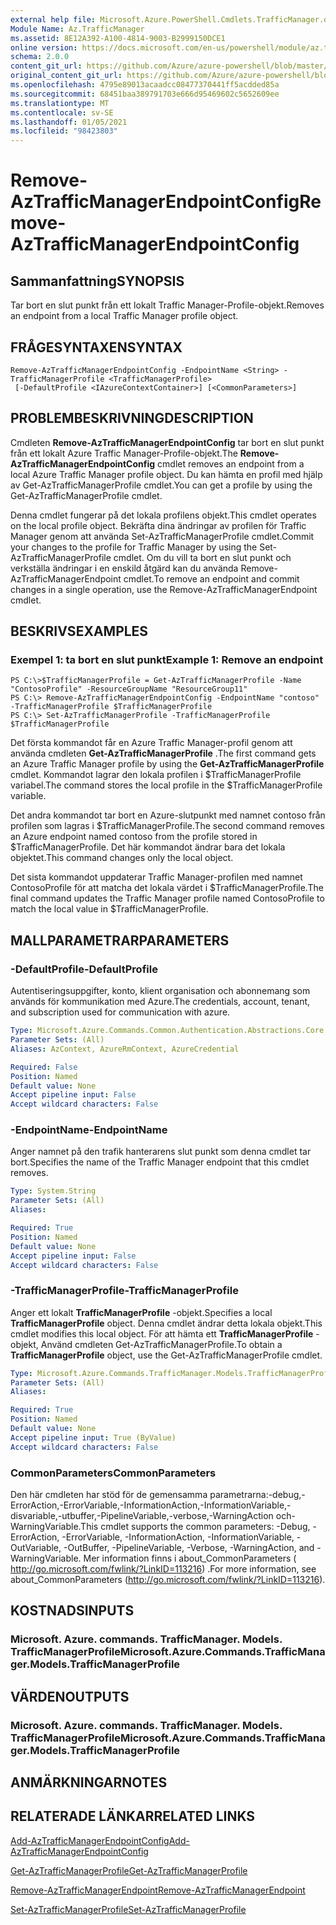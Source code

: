 ```yaml
---
external help file: Microsoft.Azure.PowerShell.Cmdlets.TrafficManager.dll-Help.xml
Module Name: Az.TrafficManager
ms.assetid: 8E12A392-A100-4814-9003-B2999150DCE1
online version: https://docs.microsoft.com/en-us/powershell/module/az.trafficmanager/remove-aztrafficmanagerendpointconfig
schema: 2.0.0
content_git_url: https://github.com/Azure/azure-powershell/blob/master/src/TrafficManager/TrafficManager/help/Remove-AzTrafficManagerEndpointConfig.md
original_content_git_url: https://github.com/Azure/azure-powershell/blob/master/src/TrafficManager/TrafficManager/help/Remove-AzTrafficManagerEndpointConfig.md
ms.openlocfilehash: 4795e89013acaadcc08477370441ff5acdded85a
ms.sourcegitcommit: 68451baa389791703e666d95469602c5652609ee
ms.translationtype: MT
ms.contentlocale: sv-SE
ms.lasthandoff: 01/05/2021
ms.locfileid: "98423803"
---
```

# <span data-ttu-id="2a731-101">Remove-AzTrafficManagerEndpointConfig</span><span class="sxs-lookup"><span data-stu-id="2a731-101">Remove-AzTrafficManagerEndpointConfig</span></span>

## <span data-ttu-id="2a731-102">Sammanfattning</span><span class="sxs-lookup"><span data-stu-id="2a731-102">SYNOPSIS</span></span>
<span data-ttu-id="2a731-103">Tar bort en slut punkt från ett lokalt Traffic Manager-Profile-objekt.</span><span class="sxs-lookup"><span data-stu-id="2a731-103">Removes an endpoint from a local Traffic Manager profile object.</span></span>

## <span data-ttu-id="2a731-104">FRÅGESYNTAXEN</span><span class="sxs-lookup"><span data-stu-id="2a731-104">SYNTAX</span></span>

```
Remove-AzTrafficManagerEndpointConfig -EndpointName <String> -TrafficManagerProfile <TrafficManagerProfile>
 [-DefaultProfile <IAzureContextContainer>] [<CommonParameters>]
```

## <span data-ttu-id="2a731-105">PROBLEMBESKRIVNING</span><span class="sxs-lookup"><span data-stu-id="2a731-105">DESCRIPTION</span></span>
<span data-ttu-id="2a731-106">Cmdleten **Remove-AzTrafficManagerEndpointConfig** tar bort en slut punkt från ett lokalt Azure Traffic Manager-Profile-objekt.</span><span class="sxs-lookup"><span data-stu-id="2a731-106">The **Remove-AzTrafficManagerEndpointConfig** cmdlet removes an endpoint from a local Azure Traffic Manager profile object.</span></span>
<span data-ttu-id="2a731-107">Du kan hämta en profil med hjälp av Get-AzTrafficManagerProfile cmdlet.</span><span class="sxs-lookup"><span data-stu-id="2a731-107">You can get a profile by using the Get-AzTrafficManagerProfile cmdlet.</span></span>

<span data-ttu-id="2a731-108">Denna cmdlet fungerar på det lokala profilens objekt.</span><span class="sxs-lookup"><span data-stu-id="2a731-108">This cmdlet operates on the local profile object.</span></span>
<span data-ttu-id="2a731-109">Bekräfta dina ändringar av profilen för Traffic Manager genom att använda Set-AzTrafficManagerProfile cmdlet.</span><span class="sxs-lookup"><span data-stu-id="2a731-109">Commit your changes to the profile for Traffic Manager by using the Set-AzTrafficManagerProfile cmdlet.</span></span>
<span data-ttu-id="2a731-110">Om du vill ta bort en slut punkt och verkställa ändringar i en enskild åtgärd kan du använda Remove-AzTrafficManagerEndpoint cmdlet.</span><span class="sxs-lookup"><span data-stu-id="2a731-110">To remove an endpoint and commit changes in a single operation, use the Remove-AzTrafficManagerEndpoint cmdlet.</span></span>

## <span data-ttu-id="2a731-111">BESKRIVS</span><span class="sxs-lookup"><span data-stu-id="2a731-111">EXAMPLES</span></span>

### <span data-ttu-id="2a731-112">Exempel 1: ta bort en slut punkt</span><span class="sxs-lookup"><span data-stu-id="2a731-112">Example 1: Remove an endpoint</span></span>
```
PS C:\>$TrafficManagerProfile = Get-AzTrafficManagerProfile -Name "ContosoProfile" -ResourceGroupName "ResourceGroup11"
PS C:\> Remove-AzTrafficManagerEndpointConfig -EndpointName "contoso" -TrafficManagerProfile $TrafficManagerProfile 
PS C:\> Set-AzTrafficManagerProfile -TrafficManagerProfile $TrafficManagerProfile
```

<span data-ttu-id="2a731-113">Det första kommandot får en Azure Traffic Manager-profil genom att använda cmdleten **Get-AzTrafficManagerProfile** .</span><span class="sxs-lookup"><span data-stu-id="2a731-113">The first command gets an Azure Traffic Manager profile by using the **Get-AzTrafficManagerProfile** cmdlet.</span></span>
<span data-ttu-id="2a731-114">Kommandot lagrar den lokala profilen i $TrafficManagerProfile variabel.</span><span class="sxs-lookup"><span data-stu-id="2a731-114">The command stores the local profile in the $TrafficManagerProfile variable.</span></span>

<span data-ttu-id="2a731-115">Det andra kommandot tar bort en Azure-slutpunkt med namnet contoso från profilen som lagras i $TrafficManagerProfile.</span><span class="sxs-lookup"><span data-stu-id="2a731-115">The second command removes an Azure endpoint named contoso from the profile stored in $TrafficManagerProfile.</span></span>
<span data-ttu-id="2a731-116">Det här kommandot ändrar bara det lokala objektet.</span><span class="sxs-lookup"><span data-stu-id="2a731-116">This command changes only the local object.</span></span>

<span data-ttu-id="2a731-117">Det sista kommandot uppdaterar Traffic Manager-profilen med namnet ContosoProfile för att matcha det lokala värdet i $TrafficManagerProfile.</span><span class="sxs-lookup"><span data-stu-id="2a731-117">The final command updates the Traffic Manager profile named ContosoProfile to match the local value in $TrafficManagerProfile.</span></span>

## <span data-ttu-id="2a731-118">MALLPARAMETRAR</span><span class="sxs-lookup"><span data-stu-id="2a731-118">PARAMETERS</span></span>

### <span data-ttu-id="2a731-119">-DefaultProfile</span><span class="sxs-lookup"><span data-stu-id="2a731-119">-DefaultProfile</span></span>
<span data-ttu-id="2a731-120">Autentiseringsuppgifter, konto, klient organisation och abonnemang som används för kommunikation med Azure.</span><span class="sxs-lookup"><span data-stu-id="2a731-120">The credentials, account, tenant, and subscription used for communication with azure.</span></span>

```yaml
Type: Microsoft.Azure.Commands.Common.Authentication.Abstractions.Core.IAzureContextContainer
Parameter Sets: (All)
Aliases: AzContext, AzureRmContext, AzureCredential

Required: False
Position: Named
Default value: None
Accept pipeline input: False
Accept wildcard characters: False
```

### <span data-ttu-id="2a731-121">-EndpointName</span><span class="sxs-lookup"><span data-stu-id="2a731-121">-EndpointName</span></span>
<span data-ttu-id="2a731-122">Anger namnet på den trafik hanterarens slut punkt som denna cmdlet tar bort.</span><span class="sxs-lookup"><span data-stu-id="2a731-122">Specifies the name of the Traffic Manager endpoint that this cmdlet removes.</span></span>

```yaml
Type: System.String
Parameter Sets: (All)
Aliases:

Required: True
Position: Named
Default value: None
Accept pipeline input: False
Accept wildcard characters: False
```

### <span data-ttu-id="2a731-123">-TrafficManagerProfile</span><span class="sxs-lookup"><span data-stu-id="2a731-123">-TrafficManagerProfile</span></span>
<span data-ttu-id="2a731-124">Anger ett lokalt **TrafficManagerProfile** -objekt.</span><span class="sxs-lookup"><span data-stu-id="2a731-124">Specifies a local **TrafficManagerProfile** object.</span></span>
<span data-ttu-id="2a731-125">Denna cmdlet ändrar detta lokala objekt.</span><span class="sxs-lookup"><span data-stu-id="2a731-125">This cmdlet modifies this local object.</span></span>
<span data-ttu-id="2a731-126">För att hämta ett **TrafficManagerProfile** -objekt, Använd cmdleten Get-AzTrafficManagerProfile.</span><span class="sxs-lookup"><span data-stu-id="2a731-126">To obtain a **TrafficManagerProfile** object, use the Get-AzTrafficManagerProfile cmdlet.</span></span>

```yaml
Type: Microsoft.Azure.Commands.TrafficManager.Models.TrafficManagerProfile
Parameter Sets: (All)
Aliases:

Required: True
Position: Named
Default value: None
Accept pipeline input: True (ByValue)
Accept wildcard characters: False
```

### <span data-ttu-id="2a731-127">CommonParameters</span><span class="sxs-lookup"><span data-stu-id="2a731-127">CommonParameters</span></span>
<span data-ttu-id="2a731-128">Den här cmdleten har stöd för de gemensamma parametrarna:-debug,-ErrorAction,-ErrorVariable,-InformationAction,-InformationVariable,-disvariable,-utbuffer,-PipelineVariable,-verbose,-WarningAction och-WarningVariable.</span><span class="sxs-lookup"><span data-stu-id="2a731-128">This cmdlet supports the common parameters: -Debug, -ErrorAction, -ErrorVariable, -InformationAction, -InformationVariable, -OutVariable, -OutBuffer, -PipelineVariable, -Verbose, -WarningAction, and -WarningVariable.</span></span> <span data-ttu-id="2a731-129">Mer information finns i about_CommonParameters ( http://go.microsoft.com/fwlink/?LinkID=113216) .</span><span class="sxs-lookup"><span data-stu-id="2a731-129">For more information, see about_CommonParameters (http://go.microsoft.com/fwlink/?LinkID=113216).</span></span>

## <span data-ttu-id="2a731-130">KOSTNADS</span><span class="sxs-lookup"><span data-stu-id="2a731-130">INPUTS</span></span>

### <span data-ttu-id="2a731-131">Microsoft. Azure. commands. TrafficManager. Models. TrafficManagerProfile</span><span class="sxs-lookup"><span data-stu-id="2a731-131">Microsoft.Azure.Commands.TrafficManager.Models.TrafficManagerProfile</span></span>

## <span data-ttu-id="2a731-132">VÄRDEN</span><span class="sxs-lookup"><span data-stu-id="2a731-132">OUTPUTS</span></span>

### <span data-ttu-id="2a731-133">Microsoft. Azure. commands. TrafficManager. Models. TrafficManagerProfile</span><span class="sxs-lookup"><span data-stu-id="2a731-133">Microsoft.Azure.Commands.TrafficManager.Models.TrafficManagerProfile</span></span>

## <span data-ttu-id="2a731-134">ANMÄRKNINGAR</span><span class="sxs-lookup"><span data-stu-id="2a731-134">NOTES</span></span>

## <span data-ttu-id="2a731-135">RELATERADE LÄNKAR</span><span class="sxs-lookup"><span data-stu-id="2a731-135">RELATED LINKS</span></span>

[<span data-ttu-id="2a731-136">Add-AzTrafficManagerEndpointConfig</span><span class="sxs-lookup"><span data-stu-id="2a731-136">Add-AzTrafficManagerEndpointConfig</span></span>](./Add-AzTrafficManagerEndpointConfig.md)

[<span data-ttu-id="2a731-137">Get-AzTrafficManagerProfile</span><span class="sxs-lookup"><span data-stu-id="2a731-137">Get-AzTrafficManagerProfile</span></span>](./Get-AzTrafficManagerProfile.md)

[<span data-ttu-id="2a731-138">Remove-AzTrafficManagerEndpoint</span><span class="sxs-lookup"><span data-stu-id="2a731-138">Remove-AzTrafficManagerEndpoint</span></span>](./Remove-AzTrafficManagerEndpoint.md)

[<span data-ttu-id="2a731-139">Set-AzTrafficManagerProfile</span><span class="sxs-lookup"><span data-stu-id="2a731-139">Set-AzTrafficManagerProfile</span></span>](./Set-AzTrafficManagerProfile.md)


